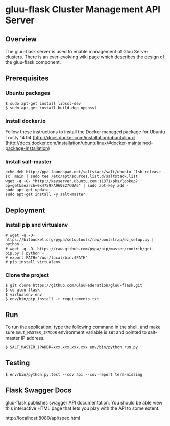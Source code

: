 # gluu-flask Cluster Management API Server

## Overview

The gluu-flask server is used to enable management of Gluu Server clusters.
There is an ever-evolving [wiki page](http://www.gluu.co/gluu_salt) which describes
the design of the gluu-flask component.

## Prerequisites

### Ubuntu packages

```
$ sudo apt-get install libssl-dev
$ sudo apt-get install build-dep openssl
```

### Install docker.io

Follow these instructions to install the Docker managed package for Ubuntu Trusty 14.04
[http://docs.docker.com/installation/ubuntulinux](http://docs.docker.com/installation/ubuntulinux/#docker-maintained-package-installation)

### Install salt-master

```
echo deb http://ppa.launchpad.net/saltstack/salt/ubuntu `lsb_release -sc` main | sudo tee /etc/apt/sources.list.d/saltstack.list
wget -q -O- "http://keyserver.ubuntu.com:11371/pks/lookup?op=get&search=0x4759FA960E27C0A6" | sudo apt-key add -
sudo apt-get update
sudo apt-get install -y salt-master
```

## Deployment

### Install pip and virtualenv

```
# wget -q -O- https://bitbucket.org/pypa/setuptools/raw/bootstrap/ez_setup.py | python -
# wget -q -O- https://raw.github.com/pypa/pip/master/contrib/get-pip.py | python -
# export PATH="/usr/local/bin:$PATH"
# pip install virtualenv

```
### Clone the project

```
$ git clone https://github.com/GluuFederation/gluu-flask.git
$ cd gluu-flask
$ virtualenv env
$ env/bin/pip install -r requirements.txt

```

## Run

To run the application, type the following command in the shell,
and make sure `SALT_MASTER_IPADDR` environment variable is set and
pointed to salt-master IP address.

    $ SALT_MASTER_IPADDR=xxx.xxx.xxx.xxx env/bin/python run.py


## Testing

`$ env/bin/python py.test --cov api --cov-report term-missing`

## Flask Swagger Docs

gluu-flask publishes swagger API documentation. You should be able view this interactive HTML page that lets you play with the API to some extent.

http://localhost:8080/api/spec.html
